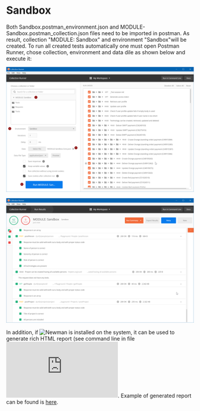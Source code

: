 # Sandbox
Both Sandbox.postman_environment.json and MODULE-Sandbox.postman_collection.json files need to be imported in postman. As result, collection "MODULE: Sandbox" and environment "Sandbox"will be created. To run all created tests automatically one must open Postman Runner, chose collection, environment and data dile as shown below and execute it:

![Collection Runner](https://github.com/DrekavacOnLine/Sandbox/blob/master/Collection%20Runner.png)

![Collection Runner Results](https://github.com/DrekavacOnLine/Sandbox/blob/master/Collection%20Runner%20Results.png)

In addition, if ![Newman](https://www.npmjs.com/package/newman) is installed on the system, it can be used to generate rich HTML report (see command line in file ![package.json](https://github.com/DrekavacOnLine/Sandbox/blob/master/package.json). Example of generated report can be found is [here](https://htmlpreview.github.io/?https://github.com/DrekavacOnLine/Sandbox/blob/master/Postman_API_Tests.html).

